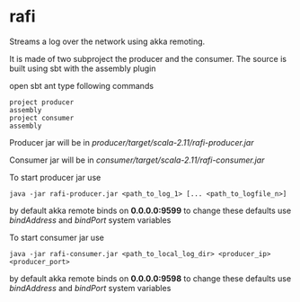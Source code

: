# rafi
Streams a log over the network using akka remoting.

It is made of two subproject the producer and the consumer. 
The source is built using sbt with the assembly plugin

open sbt ant type following commands

```
project producer
assembly
project consumer
assembly
```
Producer jar will be in _producer/target/scala-2.11/rafi-producer.jar_

Consumer jar will be in _consumer/target/scala-2.11/rafi-consumer.jar_

To start producer jar use
```
java -jar rafi-producer.jar <path_to_log_1> [... <path_to_logfile_n>] 
```
by default akka remote binds on **0.0.0.0:9599** to change these defaults use _bindAddress_ and _bindPort_ system variables

To start consumer jar use
```
java -jar rafi-consumer.jar <path_to_local_log_dir> <producer_ip> <producer_port>
```
by default akka remote binds on **0.0.0.0:9598** to change these defaults use _bindAddress_ and _bindPort_ system variables
